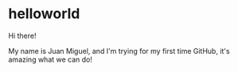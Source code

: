 # helloworld

Hi there!

My name is Juan Miguel, and I'm trying for my first time GitHub, it's amazing what we can do!
